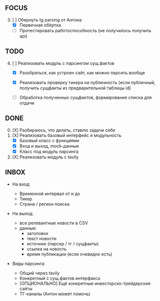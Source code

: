 ## FOCUS
3. [ ] Обернуть tg parsing от Антона
    - [X] Первичная обёртка
    - [ ] Протестировать работоспособность (не получилось получить api)

## TODO
4. [ ] Реализовать модуль с парсингом сущ.фактов 
    - [X] Разобраться, как устроен сайт, как можно парсить вообще
    - [X] Реализовать проверку тикера на публичность (если публичный, получить сущфакты из предварительной таблицы id)
    - [ ] Обработка полученных сущфактов, формирование списка для отдачи



## DONE
0. [X] Разбираюсь, что делать, ставлю задачи себе
1. [X] Реализовать базовый интерфейс и модульность 
    - [X] Базовый класс с функциями
    - [X] Вход и выход, mock-данные
    - [X] Класс под модуль парсинга
2. [X] Реализовать модуль с tavily



## INBOX
- На вход:
    - Временной интервал от и до
    - Тикер
    - Страна / регион поиска

- На выход:
    - все релевантные новости в CSV
    - данные: 
        - заголовок
        - текст новости
        - источник (парсер / тг / сущфакты)
        - ссылка на новость
        - время публикации (если очевидно есть) 


- Виды парсинга:
    - Общий через tavily
    - Конкретный с сущ.фактов интерфакса
    - [ОПЦИОНАЛЬНО] Ещё конкретные инвесторско-трейдерские сайты
    - ТГ-каналы (Антон может помочь)